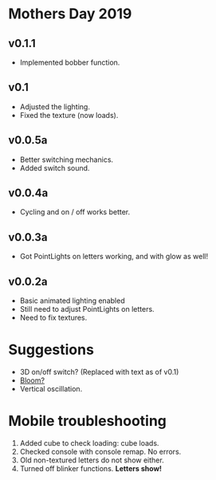 # Mothers Day 2019

## v0.1.1
* Implemented bobber function.

## v0.1
* Adjusted the lighting.
* Fixed the texture (now loads).

## v0.0.5a
* Better switching mechanics.
* Added switch sound.

## v0.0.4a
* Cycling and on / off works better.

## v0.0.3a
* Got PointLights on letters working, and with glow as well!

## v0.0.2a
* Basic animated lighting enabled
* Still need to adjust PointLights on letters.
* Need to fix textures.

# Suggestions
* 3D on/off switch? (Replaced with text as of v0.1)
* <a href="https://stackoverflow.com/questions/50948014/emit-light-from-an-object">Bloom?</a> 
* Vertical oscillation.

# Mobile troubleshooting
1. Added cube to check loading: cube loads.
2. Checked console with console remap. No errors.
2. Old non-textured letters do not show either.
2. Turned off blinker functions. <b>Letters show!</b>